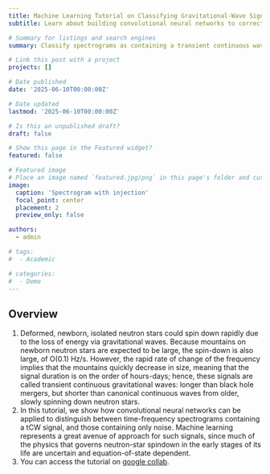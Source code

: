 ```yaml
---
title: Machine Learning Tutorial on Classifying Gravitational-Wave Signals
subtitle: Learn about building convolutional neural networks to correctly classify spectrograms as containing a gravitational-wave signal or just noise.

# Summary for listings and search engines
summary: Classify spectrograms as containing a transient continuous wave signal from a rapidly spinning down neutron star or as having only noise.

# Link this post with a project
projects: []

# Date published
date: '2025-06-10T00:00:00Z'

# Date updated
lastmod: '2025-06-10T00:00:00Z'

# Is this an unpublished draft?
draft: false

# Show this page in the Featured widget?
featured: false

# Featured image
# Place an image named `featured.jpg/png` in this page's folder and customize its options here.
image:
  caption: 'Spectrogram with injection'
  focal_point: center
  placement: 2
  preview_only: false

authors:
  - admin

# tags:
#  - Academic

# categories:
#  - Demo
---
```



## Overview

1. Deformed, newborn, isolated neutron stars could spin down rapidly due to the loss of energy via gravitational waves. Because mountains on newborn neutron stars are expected to be large, the spin-down is also large, of O(0.1) Hz/s. However, the rapid rate of change of the frequency implies that the mountains quickly decrease in size, meaning that the signal duration is on the order of hours-days; hence, these signals are called transient continuous gravitational waves: longer than black hole mergers, but shorter than canonical continuous waves from older, slowly spinning down neutron stars.
2. In this tutorial, we show how convolutional neural networks can be applied to distinguish between time-frequency spectrograms containing a tCW signal, and those containing only noise. Machine learning represents a great avenue of approach for such signals, since much of the physics that governs neutron-star spindown in the early stages of its life are uncertain and equation-of-state dependent.
3. You can access the tutorial on [google collab](https://colab.research.google.com/drive/1NpmDG3ZUyyq9PiiLsRyjginqRNbQmtQ3?usp=sharing).

